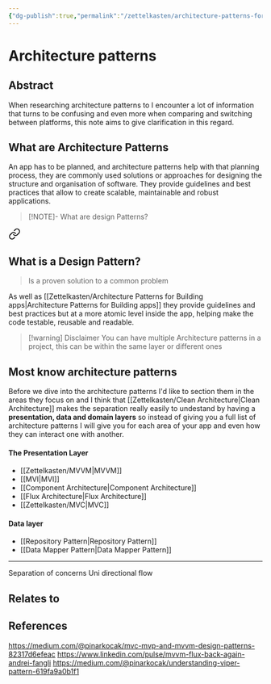 ```yaml
---
{"dg-publish":true,"permalink":"/zettelkasten/architecture-patterns-for-building-apps/","title":"Architecture patterns","tags":["status/todo","core/tech/fundamentals"],"noteIcon":"","created":"2023-10-11T11:53:54.133+01:00"}
---
```



# Architecture patterns
## Abstract

When researching architecture patterns to  I  encounter a lot of information that turns to be confusing and even more when comparing and switching between platforms, this note aims to give clarification in this regard.


## What are Architecture Patterns

An app has to be planned, and architecture patterns help with that planning process, they are commonly used solutions or approaches for designing the structure and organisation of software. They provide guidelines and best practices that allow to create scalable, maintainable and robust applications. 




> [!NOTE]- What are design Patterns?
>  
<div class="transclusion internal-embed is-loaded"><a class="markdown-embed-link" href="/zettelkasten/design-pattern/#what-is-a-design-pattern" aria-label="Open link"><svg xmlns="http://www.w3.org/2000/svg" width="24" height="24" viewBox="0 0 24 24" fill="none" stroke="currentColor" stroke-width="2" stroke-linecap="round" stroke-linejoin="round" class="svg-icon lucide-link"><path d="M10 13a5 5 0 0 0 7.54.54l3-3a5 5 0 0 0-7.07-7.07l-1.72 1.71"></path><path d="M14 11a5 5 0 0 0-7.54-.54l-3 3a5 5 0 0 0 7.07 7.07l1.71-1.71"></path></svg></a><div class="markdown-embed">



## What is a Design Pattern?
> Is a proven solution to a common problem

As well as [[Zettelkasten/Architecture Patterns for Building apps\|Architecture Patterns for Building apps]] they provide guidelines and best practices but at a more atomic level inside the app, helping make the code testable, reusable and readable.



</div></div>




> [!warning] Disclaimer 
> You can have multiple Architecture patterns in a project, this can be within the same layer or different ones


## Most know architecture patterns

Before we dive into the architecture patterns I'd like to section  them in the areas they focus on and I think that [[Zettelkasten/Clean Architecture\|Clean Architecture]] makes the separation  really easily to undestand by having a **presentation, data and domain layers** so instead of giving you a full list of architecture patterns I will give you for each area of your app and even how they can interact one with another.

#### The Presentation Layer
- [[Zettelkasten/MVVM\|MVVM]]
- [[MVI\|MVI]]
- [[Component Architecture\|Component Architecture]]
- [[Flux Architecture\|Flux Architecture]]
- [[Zettelkasten/MVC\|MVC]]

#### Data layer

- [[Repository Pattern\|Repository Pattern]]
- [[Data Mapper Pattern\|Data Mapper Pattern]]




---
Separation of concerns
Uni directional flow


## Relates to

## References

https://medium.com/@pinarkocak/mvc-mvp-and-mvvm-design-patterns-82317d6efeac
https://www.linkedin.com/pulse/mvvm-flux-back-again-andrei-fangli
https://medium.com/@pinarkocak/understanding-viper-pattern-619fa9a0b1f1
